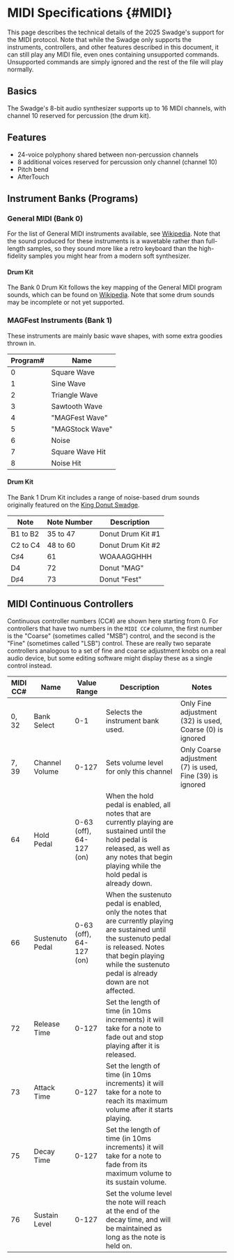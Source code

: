 # MIDI Specifications {#MIDI}

This page describes the technical details of the 2025 Swadge's support for
the MIDI protocol. Note that while the Swadge only supports the instruments,
controllers, and other features described in this document, it can still
play any MIDI file, even ones containing unsupported commands. Unsupported
commands are simply ignored and the rest of the file will play normally.

## Basics

The Swadge's 8-bit audio synthesizer supports up to 16 MIDI channels, with channel 10 reserved for
percussion (the drum kit).

## Features

* 24-voice polyphony shared between non-percussion channels
* 8 additional voices reserved for percussion only channel (channel 10)
* Pitch bend
* AfterTouch

## Instrument Banks (Programs)

### General MIDI (Bank 0)
For the list of General MIDI instruments available, see [Wikipedia](https://en.wikipedia.org/wiki/General_MIDI#Program_change_events).
Note that the sound produced for these instruments is a wavetable rather than full-length samples, so they sound more like a retro
keyboard than the high-fidelity samples you might hear from a modern soft synthesizer.

#### Drum Kit
The Bank 0 Drum Kit follows the key mapping of the General MIDI program sounds, which can be found
on [Wikipedia](https://en.wikipedia.org/wiki/General_MIDI#Percussion). Note that some drum sounds may be incomplete or
not yet supported.

### MAGFest Instruments (Bank 1)
These instruments are mainly basic wave shapes, with some extra goodies thrown in.

| Program# | Name            |
| -------- | ----------------|
|        0 | Square Wave     |
|        1 | Sine Wave       |
|        2 | Triangle Wave   |
|        3 | Sawtooth Wave   |
|        4 | "MAGFest Wave"  |
|        5 | "MAGStock Wave" |
|        6 | Noise           |
|        7 | Square Wave Hit |
|        8 | Noise Hit       |

#### Drum Kit
The Bank 1 Drum Kit includes a range of noise-based drum sounds originally featured on the [King Donut Swadge](https://swadge.com/donut/).

| Note     | Note Number | Description       |
| -------- | ----------- | ----------------- |
| B1 to B2 | 35 to 47    | Donut Drum Kit #1 |
| C2 to C4 | 48 to 60    | Donut Drum Kit #2 |
| C♯4      | 61          | WOAAAGGHHH        |
| D4       | 72          | Donut "MAG"       |
| D♯4      | 73          | Donut "Fest"      |


## MIDI Continuous Controllers

Continuous controller numbers (CC#) are shown here starting from 0.
For controllers that have two numbers in the `MIDI CC#` column, the first number is the "Coarse" (sometimes called "MSB") control,
and the second is the "Fine" (sometimes called "LSB") control. These are really two separate controllers analogous to a set of
fine and coarse adjustment knobs on a real audio device, but some editing software might display these as a single control instead.

| MIDI CC# | Name            | Value Range             | Description | Notes |
| -------- | --------------- | ----------------------- | ----------- | ----- |
| 0, 32    | Bank Select     | 0-1                     | Selects the instrument bank used. | Only Fine adjustment (32) is used, Coarse (0) is ignored |
| 7, 39    | Channel Volume  | 0-127                   | Sets volume level for only this channel | Only Coarse adjustment (7) is used, Fine (39) is ignored |
| 64       | Hold Pedal      | 0-63 (off), 64-127 (on) | When the hold pedal is enabled, all notes that are currently playing are sustained until the hold pedal is released, as well as any notes that begin playing while the hold pedal is already down. | |
| 66       | Sustenuto Pedal | 0-63 (off), 64-127 (on) | When the sustenuto pedal is enabled, only the notes that are currently playing are sustained until the sustenuto pedal is released. Notes that begin playing while the sustenuto pedal is already down are not affected. | |
| 72       | Release Time    | 0-127                   | Set the length of time (in 10ms increments) it will take for a note to fade out and stop playing after it is released. | |
| 73       | Attack Time     | 0-127                   | Set the length of time (in 10ms increments) it will take for a note to reach its maximum volume after it starts playing. | |
| 75       | Decay Time      | 0-127                   | Set the length of time (in 10ms increments) it will take for a note to fade from its maximum volume to its sustain volume. | |
| 76       | Sustain Level   | 0-127                   | Set the volume level the note will reach at the end of the decay time, and will be maintained as long as the note is held on. | |
